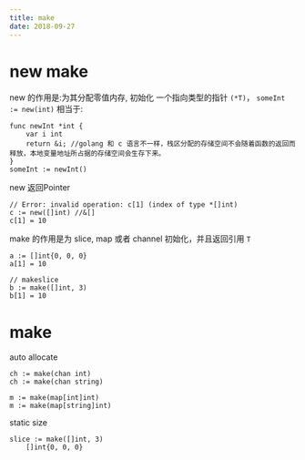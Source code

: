 ```yaml
---
title: make
date: 2018-09-27
---
```

# new make
new 的作用是:为其分配零值内存, 初始化 一个指向类型的指针 `(*T)`，
`someInt := new(int)` 相当于:

    func newInt *int {
        var i int
        return &i; //golang 和 c 语言不一样，栈区分配的存储空间不会随着函数的返回而释放，本地变量地址所占据的存储空间会生存下来。 
    }
    someInt := newInt()

new 返回Pointer

	// Error: invalid operation: c[1] (index of type *[]int)
	c := new([]int) //&[]
	c[1] = 10

make 的作用是为 slice, map 或者 channel 初始化，并且返回引用 `T`

	a := []int{0, 0, 0}
	a[1] = 10

	// makeslice
	b := make([]int, 3)
	b[1] = 10

# make
auto allocate

    ch := make(chan int)
    ch := make(chan string)

    m := make(map[int]int)
    m := make(map[string]int)

static size

    slice := make([]int, 3)
        []int{0, 0, 0}